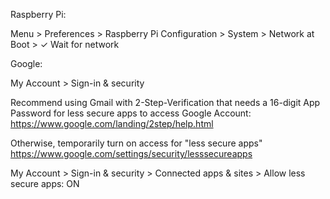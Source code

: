 Raspberry Pi:

Menu > Preferences > Raspberry Pi Configuration > System > Network at Boot > ✓ Wait for network

Google:

My Account > Sign-in & security

Recommend using Gmail with 2-Step-Verification that needs a 16-digit App Password for less secure apps to access Google Account: https://www.google.com/landing/2step/help.html

Otherwise, temporarily turn on access for "less secure apps" https://www.google.com/settings/security/lesssecureapps 

My Account > Sign-in & security > Connected apps & sites > Allow less secure apps: ON
